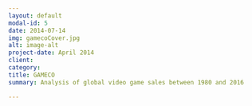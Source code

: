 ```yaml
---
layout: default
modal-id: 5
date: 2014-07-14
img: gamecoCover.jpg
alt: image-alt
project-date: April 2014
client: 
category: 
title: GAMECO
summary: Analysis of global video game sales between 1980 and 2016

---
```

